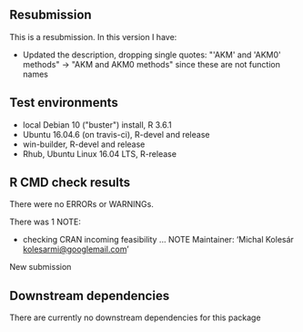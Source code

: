## Resubmission
This is a resubmission. In this version I have:

* Updated the description, dropping single quotes: "'AKM' and 'AKM0' methods" ->
  "AKM and AKM0 methods" since these are not function names


## Test environments
* local Debian 10 ("buster") install, R 3.6.1
* Ubuntu 16.04.6 (on travis-ci), R-devel and release
* win-builder,  R-devel and release
* Rhub, Ubuntu Linux 16.04 LTS, R-release

## R CMD check results
There were no ERRORs or WARNINGs.

There was 1 NOTE:

* checking CRAN incoming feasibility ... NOTE
Maintainer: ‘Michal Kolesár <kolesarmi@googlemail.com>’

New submission

## Downstream dependencies
There are currently no downstream dependencies for this package

